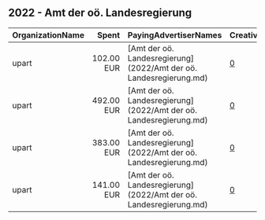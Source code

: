 ## 2022 - Amt der oö. Landesregierung 
|OrganizationName|Spent|PayingAdvertiserNames|CreativeUrls|Impressions|Genders|AgeBrackets|CountryCodes|BillingAddresses|CandidateBallotInformation|
|:---|---:|:---|:---|---:|:---|:---|:---|:---|:---|
|upart|102.00 EUR|[Amt der oö. Landesregierung](2022/Amt der oö. Landesregierung.md)|[0](https://www.snap.com/political-ads/asset/fc7b249aed68d57d4be98dbc0664d2a0098f2ff83b2563f6a28e1fb65b119404?mediaType=mp4)|10,013||15-25|austria|"Wildbergstraße 4,Linz,4040,AT"||
|upart|492.00 EUR|[Amt der oö. Landesregierung](2022/Amt der oö. Landesregierung.md)|[0](https://www.snap.com/political-ads/asset/13a35025d0b9183f146914b45beedc095421c841798a4f6bef2a45d9cefdd9c8?mediaType=mp4)|47,615||15-25|austria|"Wildbergstraße 4,Linz,4040,AT"||
|upart|383.00 EUR|[Amt der oö. Landesregierung](2022/Amt der oö. Landesregierung.md)|[0](https://www.snap.com/political-ads/asset/a14b2071345e210442a17cc6918ad2667ef421033792c1b7dac6ae020bc73e00?mediaType=mp4)|36,752||15-25|austria|"Wildbergstraße 4,Linz,4040,AT"||
|upart|141.00 EUR|[Amt der oö. Landesregierung](2022/Amt der oö. Landesregierung.md)|[0](https://www.snap.com/political-ads/asset/261ebed967f92d78d07abdea678f747d1d1e20b3e4b424dba507dd8efcfd717c?mediaType=mp4)|13,670||15-25|austria|"Wildbergstraße 4,Linz,4040,AT"||
